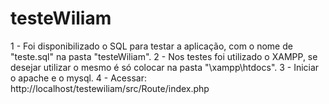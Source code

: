 # testeWiliam
1 - Foi disponibilizado o SQL para testar a aplicação, com o nome de "teste.sql" na pasta "testeWiliam".
2 - Nos testes foi utilizado o XAMPP, se desejar utilizar o mesmo é só colocar na pasta "\xampp\htdocs". 
3 - Iniciar o apache e o mysql.
4 - Acessar: http://localhost/testewiliam/src/Route/index.php
